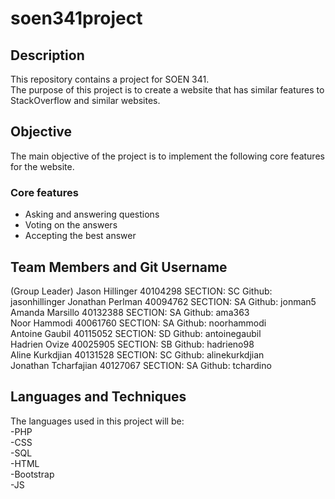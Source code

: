 # soen341project
## Description
This repository contains a project for SOEN 341.  
The purpose of this project is to create a website that has similar features to StackOverflow and similar websites.  
## Objective
The main objective of the project is to implement the following core features for the website.  
### Core features
- Asking and answering questions
- Voting on the answers
- Accepting the best answer
## Team Members and Git Username
(Group Leader) Jason Hillinger  40104298           SECTION: SC Github: jasonhillinger 
Jonathan Perlman   40094762    SECTION: SA  Github: jonman5      
Amanda Marsillo   40132388       SECTION: SA Github: ama363   
Noor Hammodi 40061760            SECTION: SA Github: noorhammodi  
Antoine Gaubil 40115052            SECTION: SD Github: antoinegaubil   
Hadrien Ovize 40025905             SECTION: SB Github: hadrieno98  
Aline Kurkdjian 40131528           SECTION: SC Github: alinekurkdjian  
Jonathan Tcharfajian 40127067  SECTION: SA Github: tchardino  
## Languages and Techniques
The languages used in this project will be:  
-PHP  
-CSS  
-SQL  
-HTML   
-Bootstrap  
-JS  
